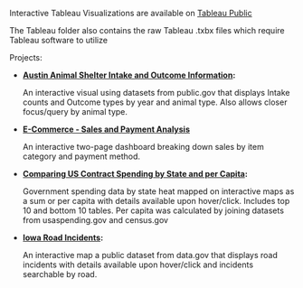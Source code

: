 Interactive Tableau Visualizations are available on [Tableau Public](https://public.tableau.com/app/profile/paul.garceau/vizzes)

The Tableau folder also contains the raw Tableau .txbx files which require Tableau software to utilize

Projects:

  

  - **[Austin Animal Shelter Intake and Outcome Information](https://public.tableau.com/app/profile/paul.garceau/viz/AustinAnimalCenter_17510564259070/AustinAnimalCenterIntakeandOutcomeInformation):**


	An interactive visual using datasets from public.gov that displays Intake counts and Outcome types by year and animal type. Also allows closer focus/query by animal type.



  - **[E-Commerce - Sales and Payment Analysis](https://public.tableau.com/app/profile/paul.garceau/viz/E-Commerce-SalesAndPaymentAnalysis/SalesCategoryAnalysis)**


	An interactive two-page dashboard breaking down sales by item category and payment method.



  - **[Comparing US Contract Spending by State and per Capita](https://public.tableau.com/app/profile/paul.garceau/viz/ComparingU_S_ContractbyStatevs_PerCapita/ComparingUSContractSpending2018-2023):** 


	Government spending data by state heat mapped on interactive maps as a sum or per capita with details available upon hover/click. 
	Includes top 10 and bottom 10 tables. Per capita was calculated by joining datasets from usaspending.gov and census.gov



  - **[Iowa Road Incidents](https://public.tableau.com/app/profile/paul.garceau/viz/IowaRoadIncidents/MainView):**
 

	An interactive map a public dataset from data.gov that displays road incidents with details available upon hover/click and incidents searchable by road.
